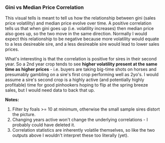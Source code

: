 ### Gini vs Median Price Correlation

This visual tells is meant to tell us how the relationship between gini (sales price volatility) and median price evolve over time. A positive correlation tells us that when gini goes up (i.e. volatility increases) then median price also goes up, so the two move in the same direction. Normally I would expect this relationship to be negative because more volatility would equate to a less desireable sire, and a less desireable sire would lead to lower sales prices.

What's interesting is that the correlation is positive for sires in their second year. So a 2nd year crop tends to see **higher volatility present at the same time as higher prices** - i.e. buyers are taking big-time shots on horses and presumably gambling on a sire's first crop performing well as 2yo's. I would assume a sire's second crop is a highly active (and potentially highly profitable) time for good pinhookers hoping to flip at the spring breeze sales, but I would need data to back that up. 

**Notes:**
1. Filter by foals >= 10 at minimum, otherwise the small sample sires distort the picture.
2. Changing years active won't change the underlying correlations - I probably could have deleted it. 
3. Correlation statistics are inherently volatile themselves, so like the two outputs above I wouldn't interpret these too literally (yet).